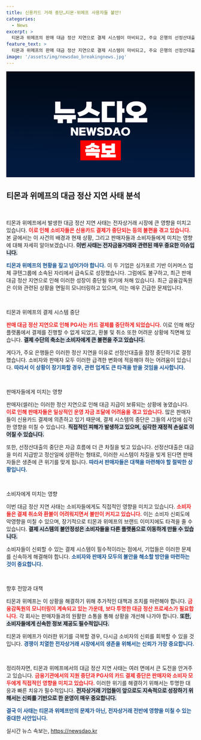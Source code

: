 ```yaml
---
title: 신용카드 거래 중단…티몬·위메프 사용자들 불안!
categories:
  - News
excerpt: >
  티몬과 위메프의 판매 대금 정산 지연으로 결제 시스템이 마비되고, 주요 은행의 선정산대출이 중단되며 위기 상황이 발생했습니다. 고객과 셀러들의 불만이 쌓이는 가운데, 이사태의 해결 여부에 귀추가 주목됩니다.
feature_text: >
  티몬과 위메프의 판매 대금 정산 지연으로 결제 시스템이 마비되고, 주요 은행의 선정산대출이 중단되며 위기 상황이 발생했습니다. 고객과 셀러들의 불만이 쌓이는 가운데, 이사태의 해결 여부에 귀추가 주목됩니다.
image: '/assets/img/newsdao_breakingnews.jpg'
---
```


<p><img src="/assets/img/newsdao_breakingnews.jpg" alt="ontimetimes 속보" /></p>

<h2 data-ke-size="size26">티몬과 위메프의 대금 정산 지연 사태 분석</h2>

<p data-ke-size="size16">&nbsp;</p>

<p>티몬과 위메프에서 발생한 대금 정산 지연 사태는 전자상거래 시장에 큰 영향을 미치고 있습니다. <b><span style="color: #ee2323;">이로 인해 소비자들은 신용카드 결제가 중단되는 등의 불편을 겪고 있습니다.</span></b> 본 글에서는 이 사건의 배경과 현재 상황, 그리고 판매자들과 소비자들에게 미치는 영향에 대해 자세히 알아보겠습니다. <b><span style="background-color: #21538527;">이번 사태는 전자금융거래와 관련된 매우 중요한 이슈입니다.</span></b> </p>

<p><b><span style="color: #1a5490;">티몬과 위메프의 현황을 짚고 넘어가야 합니다.</span></b> 이 두 기업은 싱가포르 기반 이커머스 업체 큐텐그룹에 소속된 자리에서 급속도로 성장했습니다. 그럼에도 불구하고, 최근 판매 대금 정산 지연으로 인해 이러한 성장이 중단될 위기에 처해 있습니다. 최근 금융감독원은 이와 관련된 상황을 면밀히 모니터링하고 있으며, 이는 매우 긴급한 문제입니다. </p>

<p data-ke-size="size16">&nbsp;</p>

<p>티몬과 위메프의 결제 시스템 중단</p>

<p><b><span style="color: #ee2323;">판매 대금 정산 지연으로 인해 PG사는 카드 결제를 중단하게 되었습니다.</span></b> 이로 인해 해당 플랫폼에서 결제를 진행할 수 없게 되었고, 환불 및 취소 또한 어려운 상황에 직면해 있습니다. <b><span style="background-color: #21538527;">결제 수단의 축소는 소비자에게 큰 불편을 주고 있습니다.</span></b> </p>

<p>게다가, 주요 은행들은 이러한 정산 지연을 이유로 선정산대출을 잠정 중단하기로 결정했습니다. 소비자와 판매자 모두 이러한 급격한 변화에 적응해야 하는 어려움이 있습니다. <b><span style="color: #1a5490;">따라서 이 상황이 장기화할 경우, 관련 업계도 큰 타격을 받을 것임을 시사합니다.</span></b></p>

<p data-ke-size="size16">&nbsp;</p>

<p>판매자들에게 미치는 영향</p>

<p>판매자(셀러)는 이러한 정산 지연으로 인해 대금 지급이 보류되는 상황에 놓였습니다. <b><span style="color: #ee2323;">이로 인해 판매자들은 일상적인 운영 자금 조달에 어려움을 겪고 있습니다.</span></b> 많은 판매자들이 신용카드 결제에 의존하고 있기 때문에, 결제 시스템의 중단은 그들의 사업에 심각한 영향을 미칠 수 있습니다. <b><span style="background-color: #21538527;">직접적인 피해가 발생하고 있으며, 심각한 재정적 손실로 이어질 수 있습니다.</span></b> </p>

<p>또한, 선정산대출의 중단은 자금 흐름에 더 큰 차질을 빚고 있습니다. 선정산대출은 대금을 미리 지급받고 정산일에 상환하는 형태로, 이러한 시스템이 차질을 빚게 된다면 판매자들은 생존에 큰 위기를 맞게 됩니다. <b><span style="color: #1a5490;">따라서 판매자들은 대책을 마련해야 할 절박한 상황입니다.</span></b></p>

<p data-ke-size="size16">&nbsp;</p>

<p>소비자에게 미치는 영향</p>

<p>이번 대금 정산 지연 사태는 소비자들에게도 직접적인 영향을 미치고 있습니다. <b><span style="color: #ee2323;">소비자들은 결제 취소와 환불이 어려워지면서 불만이 커지고 있습니다.</span></b> 이는 소비자 신뢰도에 악영향을 미칠 수 있으며, 장기적으로 티몬과 위메프의 브랜드 이미지에도 타격을 줄 수 있습니다. <b><span style="background-color: #21538527;">결제 시스템의 불안정성은 소비자들을 다른 플랫폼으로 이동하게 만들 수 있습니다.</span></b> </p>

<p>소비자들이 신뢰할 수 있는 결제 시스템이 필수적이라는 점에서, 기업들은 이러한 문제를 신속하게 해결해야 합니다. <b><span style="color: #1a5490;">소비자와 판매자 모두의 불안을 해소할 방안을 마련하는 것이 중요합니다.</span></b></p>

<p data-ke-size="size16">&nbsp;</p>

<p>향후 전망과 대책</p>

<p>티몬과 위메프는 이 상황을 해결하기 위해 추가적인 대책과 조치를 마련해야 합니다. <b><span style="color: #ee2323;">금융감독원의 모니터링이 계속되고 있는 가운데, 보다 투명한 대금 정산 프로세스가 필요합니다.</span></b> 각 회사는 판매자들과의 원활한 소통을 통해 상황을 개선해 나가야 합니다. <b><span style="background-color: #21538527;">또한, 소비자들에게 신속한 정보 제공도 필수적입니다.</span></b></p>

<p>티몬과 위메프가 이러한 위기를 극복할 경우, 다시금 소비자의 신뢰를 회복할 수 있을 것입니다. <b><span style="color: #1a5490;">경쟁이 치열한 전자상거래 시장에서의 생존을 위해서는 신뢰가 가장 중요합니다.</span></b></p>

<p data-ke-size="size16">&nbsp;</p>

<p>정리하자면, 티몬과 위메프에서의 대금 정산 지연 사태는 여러 면에서 큰 도전을 안겨주고 있습니다. <b><span style="color: #ee2323;">금융기관에서의 지원 중단과 PG사의 카드 결제 중단은 판매자와 소비자 모두에게 직접적인 영향을 미치고 있습니다.</span></b> 이러한 위기를 해결하기 위해서는 투명한 대응과 빠른 치유가 필수적입니다. <b><span style="background-color: #21538527;">전자상거래 기업들이 앞으로도 지속적으로 성장하기 위해서는 신뢰를 기반으로 한 운영이 매우 중요합니다.</span></b> </p>

<p><b><span style="color: #1a5490;">결국 이 사태는 티몬과 위메프만의 문제가 아닌, 전자상거래 전반에 영향을 미칠 수 있는 중대한 사안입니다.</span></b></p>
실시간 뉴스 속보는, <a href="https://newsdao.kr" rel="dofollow">https://newsdao.kr</a>


